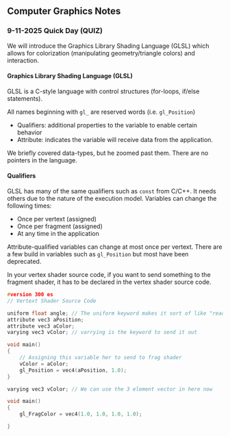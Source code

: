 ## Computer Graphics Notes
### 9-11-2025 Quick Day (QUIZ)

We will introduce the Graphics Library Shading Language (GLSL) which allows for colorization (manipulating geometry/triangle colors) and interaction.

#### Graphics Library Shading Language (GLSL)
GLSL is a C-style language with control structures (for-loops, if/else statements).

All names beginning with `gl_` are reserved words (i.e. `gl_Position`)

* Qualifiers: additional properties to the variable to enable certain behavior
* Attribute: indicates the variable will receive data from the application.

We briefly covered data-types, but he zoomed past them. There are no pointers in the language.

#### Qualifiers
GLSL has many of the same qualifiers such as `const` from C/C++. It needs others due to the nature of the execution model. Variables can change the following times:
* Once per vertext (assigned)
* Once per fragment (assigned)
* At any time in the application

Attribute-qualified variables can change at most once per vertext. There are a few build in variables such as `gl_Position` but most have been deprecated. 

In your vertex shader source code, if you want to send something to the fragment shader, it has to be declared in the vertex shader source code.

```cpp
#version 300 es
// Vertext Shader Source Code

uniform float angle; // The uniform keyword makes it sort of like "read-only" It can be defined in either vert or frag code
attribute vec3 aPosition;
attribute vec3 aColor;
varying vec3 vColor; // varrying is the keyword to send it out

void main()
{
    // Assigning this variable her to send to frag shader
    vColor = aColor;
    gl_Position = vec4(aPosition, 1.0);
}
```

```cpp
varying vec3 vColor; // We can use the 3 element vector in here now

void main()
{
    gl_FragColor = vec4(1.0, 1.0, 1.0, 1.0);

}
```

```

```